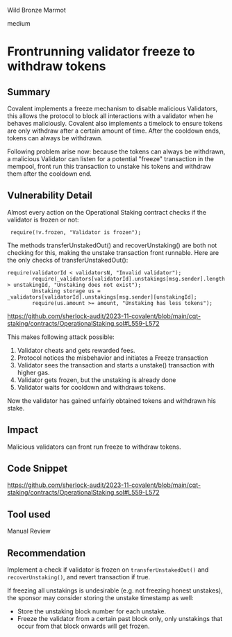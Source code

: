 Wild Bronze Marmot

medium

# Frontrunning validator freeze to withdraw tokens

## Summary

Covalent implements a freeze mechanism to disable malicious Validators, this allows the protocol to block all interactions with a validator when he behaves maliciously. 
Covalent also implements a timelock to ensure tokens are only withdraw after a certain amount of time. 
After the cooldown ends, tokens can always be withdrawn. 

Following problem arise now: 
because the tokens can always be withdrawn, a malicious Validator can listen for a potential "freeze" transaction in the mempool, front run this transaction to unstake his tokens and withdraw them after the cooldown end.

## Vulnerability Detail

Almost every action on the Operational Staking contract checks if the validator is frozen or not:

```solidity
 require(!v.frozen, "Validator is frozen");
```

The methods transferUnstakedOut() and recoverUnstaking() are both not checking for this, making the unstake transaction front runnable.
Here are the only checks of transferUnstakedOut():

```solidity
require(validatorId < validatorsN, "Invalid validator");
        require(_validators[validatorId].unstakings[msg.sender].length > unstakingId, "Unstaking does not exist");
        Unstaking storage us = _validators[validatorId].unstakings[msg.sender][unstakingId];
        require(us.amount >= amount, "Unstaking has less tokens");
```
https://github.com/sherlock-audit/2023-11-covalent/blob/main/cqt-staking/contracts/OperationalStaking.sol#L559-L572

This makes following attack possible:
1. Validator cheats and gets rewarded fees.
2. Protocol notices the misbehavior and initiates a Freeze transaction
3. Validator sees the transaction and starts a unstake() transaction with higher gas.
4. Validator gets frozen, but the unstaking is already done
5. Validator waits for cooldown and withdraws tokens.

Now the validator has gained unfairly obtained tokens and withdrawn his stake.

## Impact

Malicious validators can front run freeze to withdraw tokens.

## Code Snippet

https://github.com/sherlock-audit/2023-11-covalent/blob/main/cqt-staking/contracts/OperationalStaking.sol#L559-L572

## Tool used

Manual Review

## Recommendation

Implement a check if validator is frozen on `transferUnstakedOut()` and `recoverUnstaking()`, and revert transaction if true.

If freezing all unstakings is undesirable (e.g. not freezing honest unstakes), the sponsor may consider storing the unstake timestamp as well:
- Store the unstaking block number for each unstake.
- Freeze the validator from a certain past block only, only unstakings that occur from that block onwards will get frozen.